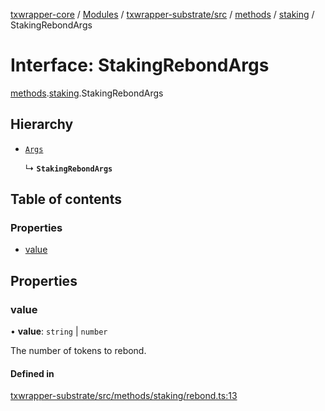 [txwrapper-core](../README.md) / [Modules](../modules.md) / [txwrapper-substrate/src](../modules/txwrapper_substrate_src.md) / [methods](../modules/txwrapper_substrate_src.methods.md) / [staking](../modules/txwrapper_substrate_src.methods.staking.md) / StakingRebondArgs

# Interface: StakingRebondArgs

[methods](../modules/txwrapper_substrate_src.methods.md).[staking](../modules/txwrapper_substrate_src.methods.staking.md).StakingRebondArgs

## Hierarchy

- [`Args`](../modules/txwrapper_core_src.md#args)

  ↳ **`StakingRebondArgs`**

## Table of contents

### Properties

- [value](txwrapper_substrate_src.methods.staking.StakingRebondArgs.md#value)

## Properties

### value

• **value**: `string` \| `number`

The number of tokens to rebond.

#### Defined in

[txwrapper-substrate/src/methods/staking/rebond.ts:13](https://github.com/paritytech/txwrapper-core/blob/a0283d9/packages/txwrapper-substrate/src/methods/staking/rebond.ts#L13)
